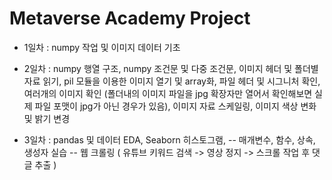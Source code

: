 # Metaverse Academy Project 

- 1일차 : numpy 작업 및 이미지 데이터 기초

- 2일차 : numpy 행열 구조, numpy 조건문 및 다중 조건문, 이미지 헤더 및 폴더별 자료 읽기, pil 모듈을 이용한 이미지 열기 및 array화, 파일 헤더 및 시그니처 확인, 
          여러개의 이미지 확인 (폴더내의 이미지 파일을 jpg 확장자만 열어서 확인해보면 실제 파일 포맷이 jpg가 아닌 경우가 있음), 이미지 자료 스케일링, 이미지 색상 변화 및 밝기 변경

- 3일차  : pandas 및 데이터 EDA, Seaborn 히스토그램,
          -- 매개변수, 함수, 상속, 생성자 실습
          -- 웹 크롤링 ( 유튜브 키워드 검색 -> 영상 정지 -> 스크롤 작업 후 댓글 추출 )
